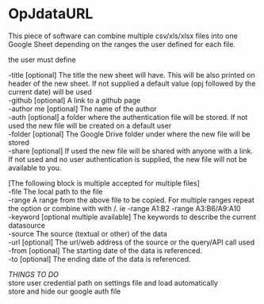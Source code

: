 # OpJdataURL
This piece of software can combine multiple csv/xls/xlsx files into one Google Sheet depending on the ranges the user defined for each file.

the user must define

-title [optional] The title the new sheet will have. This will be also printed on header of the new sheet. If not supplied a 
default value (opj followed by the current date) will be used  
-github [optional] A link to a github page  
-author	me [optional] The name of the author  
-auth [optional] a folder where the authentication file will be stored. If not used the new file will be created on a default user  
-folder [optional] The Google Drive folder under where the new file will be stored  
-share [optional] If used the new file will be shared with anyone with a link. If not used and no user authentication is supplied, the new file will not be available to you.  
  
[The following block is multiple accepted for multiple files]  
-file The local path to the file  
-range A range from the above file to be copied. For multiple ranges repeat the option or combine with with /. ie -range A1:B2 -range A3:B6/A9:A10  
-keyword [optional multiple available] The keywords to describe the current datasource  
-source The source (textual or other) of the data  
-url [optional] The url/web address of the source or the query/API call used  
-from [optional] The starting date of the data is referenced.  
-to [optional] The ending date of the data is referenced.  
  
*THINGS TO DO*  
store user credential path on settings file and load automatically  
store and hide our google auth file  
